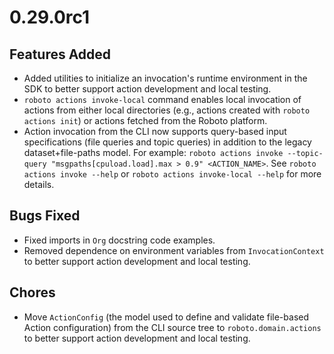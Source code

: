 # 0.29.0rc1
## Features Added
  - Added utilities to initialize an invocation's runtime environment in the SDK to better support action development and local testing.
  - `roboto actions invoke-local` command enables local invocation of actions from either local directories (e.g., actions created with `roboto actions init`) or actions fetched from the Roboto platform.
  - Action invocation from the CLI now supports query-based input specifications (file queries and topic queries) in addition to the legacy dataset+file-paths model. For example: `roboto actions invoke --topic-query "msgpaths[cpuload.load].max > 0.9" <ACTION_NAME>`. See `roboto actions invoke --help` or `roboto actions invoke-local --help` for more details.

## Bugs Fixed
  - Fixed imports in `Org` docstring code examples.
  - Removed dependence on environment variables from `InvocationContext` to better support action development and local testing.

## Chores
  - Move `ActionConfig` (the model used to define and validate file-based Action configuration) from the CLI source tree to `roboto.domain.actions` to better support action development and local testing.

